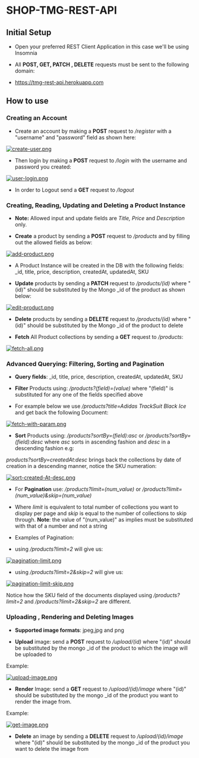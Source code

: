 # SHOP-TMG-REST-API

## Initial Setup

- Open your preferred REST Client Application in this case we'll be using Insomnia

- All **POST, GET, PATCH , DELETE** requests must be sent to the following domain:
- https://tmg-rest-api.herokuapp.com

##  How to use 

### Creating an Account
- Create an account by making a **POST** request to */register* with a "username" and "password" field as shown here:

[![create-user.png](https://i.postimg.cc/nc3FjmMT/create-user.png)](https://postimg.cc/vc6FCcr6)

- Then login by making a **POST** request to */login* with the username and password you created:

[![user-login.png](https://i.postimg.cc/7ZcqXy32/user-login.png)](https://postimg.cc/Mn7kKNr6)

- In order to Logout send a **GET** request to */logout*


### Creating, Reading, Updating and Deleting a Product Instance

- **Note:** Allowed input and update fields are *Title, Price* and *Description* only.

- **Create** a product by sending a **POST** request to */products* and by filling out the allowed fields as below:

[![add-product.png](https://i.postimg.cc/BndGHB35/add-product.png)](https://postimg.cc/4YbMTtmn)

- A Product Instance will be created in the DB with the following fields: _id, title, price, description, createdAt, updatedAt, SKU


- **Update** products by sending a **PATCH** request to */products/(id)* where "(id)" should be substituted by the Mongo _id of the product as shown below:
  
[![edit-product.png](https://i.postimg.cc/jST1b3RF/edit-product.png)](https://postimg.cc/D8C6QgJr)
  
- **Delete** products by sending a **DELETE** request to */products/(id)* where "(id)" should be substituted by the Mongo _id of the product to delete
  
- **Fetch** All Product collections by sending a **GET** request to */products*:

[![fetch-all.png](https://i.postimg.cc/dDPxD4rD/fetch-all.png)](https://postimg.cc/N2D4z8Nw)
 
 
### Advanced Querying: Filtering, Sorting and Pagination  

- **Query fields**:  _id, title, price, description, createdAt, updatedAt, SKU

- **Filter** Products using:  */products?(field)=(value)* where "(field)" is substituted for any one of the fields specified above
  
 - For example below we use */products?title=Adidas TrackSuit Black Ice* and get back the following Document: 
 
[![fetch-with-param.png](https://i.postimg.cc/7641CdQF/fetch-with-param.png)](https://postimg.cc/v1Pxkqyh)
  
- **Sort** Products using:  */products?sortBy=(field):asc* or */products?sortBy=(field):desc* 
  where *asc* sorts in ascending fashion and *desc* in a descending fashion e.g:
  
*products?sortBy=createdAt:desc* brings back the collections by date of creation in a descending manner, notice the SKU numeration:
  
[![sort-created-At-desc.png](https://i.postimg.cc/MG2V4gxn/sort-created-At-desc.png)](https://postimg.cc/yDjD3QDK)
  
- For **Pagination** use:  */products?limit=(num_value)* or */products?limit=(num_value)&skip=(num_value)*

- Where *limit* is equivalent to total number of collections you want to display per page and *skip* is equal to the 
  number of collections to skip through. **Note**: the value of "(num_value)" as implies must be substituted with that of a number and not a string
  
- Examples of Pagination:


- using */products?limit=2* will give us:

[![pagination-limit.png](https://i.postimg.cc/vTtGYg6R/pagination-limit.png)](https://postimg.cc/PvJgKq4K)


- using */products?limit=2&skip=2* will give us:

[![pagination-limit-skip.png](https://i.postimg.cc/3R6KfQ56/pagination-limit-skip.png)](https://postimg.cc/0MYRr3Nd)


Notice how the SKU field of the documents displayed using */products?limit=2* and */products?limit=2&skip=2* are different.

### Uploading , Rendering and Deleting Images

- **Supported image formats**: jpeg,jpg and png

- **Upload** image: send a **POST** request to */upload/(id)* where "(id)" should be substituted by the mongo _id of the product to which the image will be 
  uploaded to 
  
Example: 
  
[![upload-image.png](https://i.postimg.cc/TP5GyHWJ/upload-image.png)](https://postimg.cc/B83Rkppj)
  
- **Render** Image: send a **GET** request to */upload/(id)/image* where "(id)" should be substituted by the mongo _id of the product you want to render the        image from.
  
Example:
  
[![get-image.png](https://i.postimg.cc/2yGfpsPr/get-image.png)](https://postimg.cc/CnR2kQhQ)
  
- **Delete** an image by sending a **DELETE** request to */upload/(id)/image* where "(id)" should be substituted by the mongo _id 
  of the product you want to delete the image from






  
  






